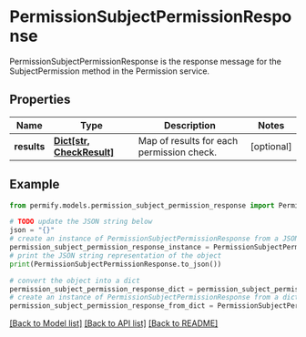 # PermissionSubjectPermissionResponse

PermissionSubjectPermissionResponse is the response message for the SubjectPermission method in the Permission service.

## Properties

Name | Type | Description | Notes
------------ | ------------- | ------------- | -------------
**results** | [**Dict[str, CheckResult]**](CheckResult.md) | Map of results for each permission check. | [optional] 

## Example

```python
from permify.models.permission_subject_permission_response import PermissionSubjectPermissionResponse

# TODO update the JSON string below
json = "{}"
# create an instance of PermissionSubjectPermissionResponse from a JSON string
permission_subject_permission_response_instance = PermissionSubjectPermissionResponse.from_json(json)
# print the JSON string representation of the object
print(PermissionSubjectPermissionResponse.to_json())

# convert the object into a dict
permission_subject_permission_response_dict = permission_subject_permission_response_instance.to_dict()
# create an instance of PermissionSubjectPermissionResponse from a dict
permission_subject_permission_response_from_dict = PermissionSubjectPermissionResponse.from_dict(permission_subject_permission_response_dict)
```
[[Back to Model list]](../README.md#documentation-for-models) [[Back to API list]](../README.md#documentation-for-api-endpoints) [[Back to README]](../README.md)


